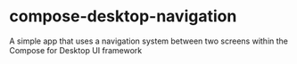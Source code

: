 # compose-desktop-navigation

A simple app that uses a navigation system between two screens within the Compose for Desktop UI framework 
